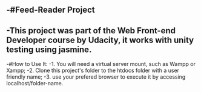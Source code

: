 -#Feed-Reader Project
-
-This project was part of the Web Front-end Developer course by Udacity, it works with unity testing using jasmine.
-
-#How to Use It:
-1. You will need a virtual server mount, such as Wampp or Xampp;
-2. Clone this project's folder to the htdocs folder with a user friendly name;
-3. use your prefered browser to execute it by accessing localhost/folder-name.
